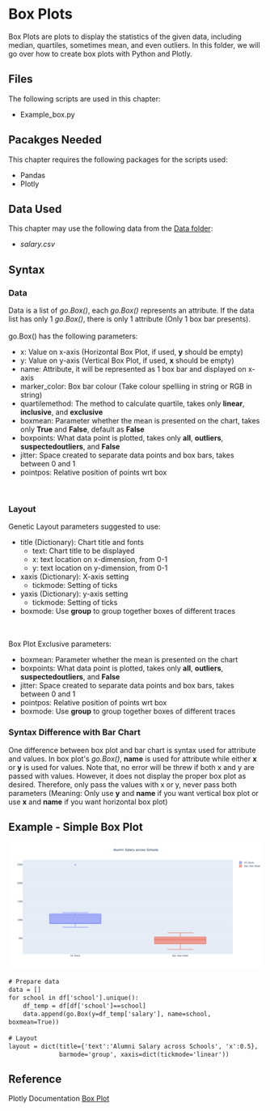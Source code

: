 # Box Plots
Box Plots are plots to display the statistics of the given data, including median, quartiles, sometimes mean, and even outliers. In this folder, we will go over how to create box plots with Python and Plotly.

## Files
The following scripts are used in this chapter:
<ul>
	<li>Example_box.py</li>
</ul>

## Pacakges Needed
This chapter requires the following packages for the scripts used:
<ul>
	<li>Pandas</li>
	<li>Plotly</li>
</ul>

## Data Used
This chapter may use the following data from the [Data folder](../Data):
<ul>
	<li><i>salary.csv</i></li>
</ul>

## Syntax
### Data
Data is a list of <i>go.Box()</i>, each <i>go.Box()</i> represents an attribute. If the data list has only 1 <i>go.Box()</i>, there is only 1 attribute (Only 1 box bar presents).
<br><br>
go.Box() has the following parameters:
<ul>
	<li>x: Value on x-axis (Horizontal Box Plot, if used, <b>y</b> should be empty)</li>
	<li>y: Value on y-axis (Vertical Box Plot, if used, <b>x</b> should be empty)</li>
	<li>name: Attribute, it will be represented as 1 box bar and displayed on x-axis</li>
	<li>marker_color: Box bar colour (Take colour spelliing in string or RGB in string)</li>
	<li>quartilemethod: The method to calculate quartile, takes only <b>linear</b>, <b>inclusive</b>, and <b>exclusive</b></li>
	<li>boxmean: Parameter whether the mean is presented on the chart, takes only <b>True</b> and <b>False</b>, default as <b>False</b></li>
	<li>boxpoints: What data point is plotted, takes only <b>all</b>, <b>outliers</b>, <b>suspectedoutliers</b>, and <b>False</b></li>
	<li>jitter: Space created to separate data points and box bars, takes between 0 and 1</li>
	<li>pointpos: Relative position of points wrt box</li>
</ul>
<br>


### Layout
Genetic Layout parameters suggested to use:
<ul>
	<li>title (Dictionary): Chart title and fonts 
		<ul>
			<li>text: Chart title to be displayed</li>
			<li>x: text location on x-dimension, from 0-1</li>
			<li>y: text location on y-dimension, from 0-1</li>
		</ul></li>
	<li>xaxis (Dictionary): X-axis setting
		<ul>
			<li>tickmode: Setting of ticks</li>
		</ul></li>
	<li>yaxis (Dictionary): y-axis setting
		<ul>
			<li>tickmode: Setting of ticks</li>
		</ul></li>
	<li>boxmode: Use <b>group</b> to group together boxes of different traces</li>
</ul>
<br><br>
Box Plot Exclusive parameters:
<ul>
	<li>boxmean: Parameter whether the mean is presented on the chart</li>
	<li>boxpoints: What data point is plotted, takes only <b>all</b>, <b>outliers</b>, <b>suspectedoutliers</b>, and <b>False</b></li>
	<li>jitter: Space created to separate data points and box bars, takes between 0 and 1</li>
	<li>pointpos: Relative position of points wrt box</li>
	<li>boxmode: Use <b>group</b> to group together boxes of different traces</li>
</ul>

### Syntax Difference with Bar Chart
One difference between box plot and bar chart is syntax used for attribute and values. In box plot's <i>go.Box()</i>, <b>name</b> is used for attribute while either <b>x</b> or <b>y</b> is used for values. Note that, no error will be threw if both x and y are passed with values. However, it does not display the proper box plot as desired. Therefore, only pass the values with x or y, never pass both parameters (Meaning: Only use <b>y</b> and <b>name</b> if you want vertical box plot or use <b>x</b> and <b>name</b> if you want horizontal box plot)

## Example - Simple Box Plot
<img src=box.png>

```
# Prepare data
data = []
for school in df['school'].unique():
	df_temp = df[df['school']==school]
	data.append(go.Box(y=df_temp['salary'], name=school, boxmean=True))

# Layout
layout = dict(title={'text':'Alumni Salary across Schools', 'x':0.5},
              barmode='group', xaxis=dict(tickmode='linear'))
```


## Reference
Plotly Documentation <a href="https://plotly.com/python/box-plots/">Box Plot</a>